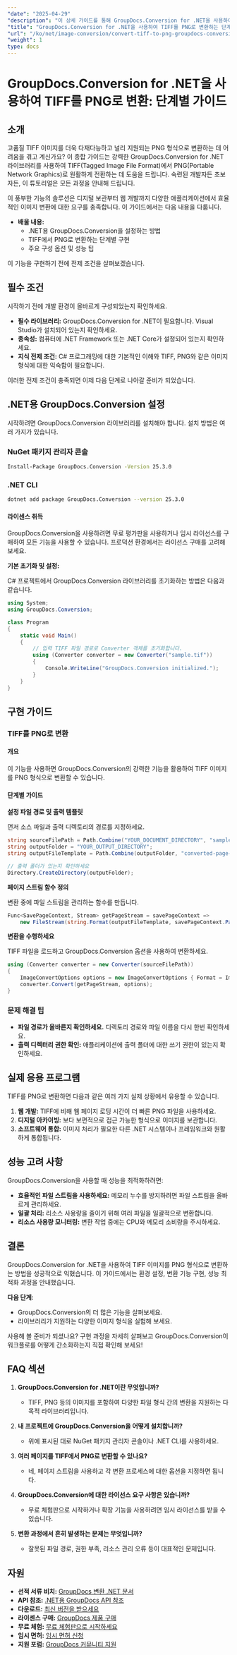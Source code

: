 ```yaml
---
"date": "2025-04-29"
"description": "이 상세 가이드를 통해 GroupDocs.Conversion for .NET을 사용하여 TIFF 이미지를 PNG 형식으로 변환하는 방법을 알아보세요. 이미지 변환 프로세스를 간소화하려는 개발자에게 적합합니다."
"title": "GroupDocs.Conversion for .NET을 사용하여 TIFF를 PNG로 변환하는 단계별 가이드"
"url": "/ko/net/image-conversion/convert-tiff-to-png-groupdocs-conversion-net/"
"weight": 1
type: docs
---
```

# GroupDocs.Conversion for .NET을 사용하여 TIFF를 PNG로 변환: 단계별 가이드

## 소개

고품질 TIFF 이미지를 더욱 다재다능하고 널리 지원되는 PNG 형식으로 변환하는 데 어려움을 겪고 계신가요? 이 종합 가이드는 강력한 GroupDocs.Conversion for .NET 라이브러리를 사용하여 TIFF(Tagged Image File Format)에서 PNG(Portable Network Graphics)로 원활하게 전환하는 데 도움을 드립니다. 숙련된 개발자든 초보자든, 이 튜토리얼은 모든 과정을 안내해 드립니다.

이 풍부한 기능의 솔루션은 디지털 보관부터 웹 개발까지 다양한 애플리케이션에서 효율적인 이미지 변환에 대한 요구를 충족합니다. 이 가이드에서는 다음 내용을 다룹니다.
- **배울 내용:**
  - .NET용 GroupDocs.Conversion을 설정하는 방법
  - TIFF에서 PNG로 변환하는 단계별 구현
  - 주요 구성 옵션 및 성능 팁

이 기능을 구현하기 전에 전제 조건을 살펴보겠습니다.

## 필수 조건

시작하기 전에 개발 환경이 올바르게 구성되었는지 확인하세요.
- **필수 라이브러리:** GroupDocs.Conversion for .NET이 필요합니다. Visual Studio가 설치되어 있는지 확인하세요.
- **종속성:** 컴퓨터에 .NET Framework 또는 .NET Core가 설정되어 있는지 확인하세요.
- **지식 전제 조건:** C# 프로그래밍에 대한 기본적인 이해와 TIFF, PNG와 같은 이미지 형식에 대한 익숙함이 필요합니다.

이러한 전제 조건이 충족되면 이제 다음 단계로 나아갈 준비가 되었습니다.

## .NET용 GroupDocs.Conversion 설정

시작하려면 GroupDocs.Conversion 라이브러리를 설치해야 합니다. 설치 방법은 여러 가지가 있습니다.

### NuGet 패키지 관리자 콘솔
```bash
Install-Package GroupDocs.Conversion -Version 25.3.0
```

### .NET CLI
```bash
dotnet add package GroupDocs.Conversion --version 25.3.0
```

#### 라이센스 취득

GroupDocs.Conversion을 사용하려면 무료 평가판을 사용하거나 임시 라이선스를 구매하여 모든 기능을 사용할 수 있습니다. 프로덕션 환경에서는 라이선스 구매를 고려해 보세요.

**기본 초기화 및 설정:**

C# 프로젝트에서 GroupDocs.Conversion 라이브러리를 초기화하는 방법은 다음과 같습니다.

```csharp
using System;
using GroupDocs.Conversion;

class Program
{
    static void Main()
    {
        // 입력 TIFF 파일 경로로 Converter 객체를 초기화합니다.
        using (Converter converter = new Converter("sample.tif"))
        {
            Console.WriteLine("GroupDocs.Conversion initialized.");
        }
    }
}
```

## 구현 가이드

### TIFF를 PNG로 변환

#### 개요

이 기능을 사용하면 GroupDocs.Conversion의 강력한 기능을 활용하여 TIFF 이미지를 PNG 형식으로 변환할 수 있습니다.

#### 단계별 가이드

**설정 파일 경로 및 출력 템플릿**

먼저 소스 파일과 출력 디렉토리의 경로를 지정하세요.

```csharp
string sourceFilePath = Path.Combine("YOUR_DOCUMENT_DIRECTORY", "sample.tif");
string outputFolder = "YOUR_OUTPUT_DIRECTORY";
string outputFileTemplate = Path.Combine(outputFolder, "converted-page-{0}.png");

// 출력 폴더가 있는지 확인하세요
Directory.CreateDirectory(outputFolder);
```

**페이지 스트림 함수 정의**

변환 중에 파일 스트림을 관리하는 함수를 만듭니다.

```csharp
Func<SavePageContext, Stream> getPageStream = savePageContext => 
    new FileStream(string.Format(outputFileTemplate, savePageContext.Page), FileMode.Create);
```

**변환을 수행하세요**

TIFF 파일을 로드하고 GroupDocs.Conversion 옵션을 사용하여 변환하세요.

```csharp
using (Converter converter = new Converter(sourceFilePath))
{
    ImageConvertOptions options = new ImageConvertOptions { Format = ImageFileType.Png };
    converter.Convert(getPageStream, options);
}
```

### 문제 해결 팁

- **파일 경로가 올바른지 확인하세요.** 디렉토리 경로와 파일 이름을 다시 한번 확인하세요.
- **출력 디렉터리 권한 확인:** 애플리케이션에 출력 폴더에 대한 쓰기 권한이 있는지 확인하세요.

## 실제 응용 프로그램

TIFF를 PNG로 변환하면 다음과 같은 여러 가지 실제 상황에서 유용할 수 있습니다.

1. **웹 개발:** TIFF에 비해 웹 페이지 로딩 시간이 더 빠른 PNG 파일을 사용하세요.
2. **디지털 아카이빙:** 보다 보편적으로 접근 가능한 형식으로 이미지를 보관합니다.
3. **소프트웨어 통합:** 이미지 처리가 필요한 다른 .NET 시스템이나 프레임워크와 원활하게 통합됩니다.

## 성능 고려 사항

GroupDocs.Conversion을 사용할 때 성능을 최적화하려면:
- **효율적인 파일 스트림을 사용하세요:** 메모리 누수를 방지하려면 파일 스트림을 올바르게 관리하세요.
- **일괄 처리:** 리소스 사용량을 줄이기 위해 여러 파일을 일괄적으로 변환합니다.
- **리소스 사용량 모니터링:** 변환 작업 중에는 CPU와 메모리 소비량을 주시하세요.

## 결론

GroupDocs.Conversion for .NET을 사용하여 TIFF 이미지를 PNG 형식으로 변환하는 방법을 성공적으로 익혔습니다. 이 가이드에서는 환경 설정, 변환 기능 구현, 성능 최적화 과정을 안내했습니다.

**다음 단계:**
- GroupDocs.Conversion의 더 많은 기능을 살펴보세요.
- 라이브러리가 지원하는 다양한 이미지 형식을 실험해 보세요.

사용해 볼 준비가 되셨나요? 구현 과정을 자세히 살펴보고 GroupDocs.Conversion이 워크플로를 어떻게 간소화하는지 직접 확인해 보세요!

## FAQ 섹션

1. **GroupDocs.Conversion for .NET이란 무엇입니까?**
   - TIFF, PNG 등의 이미지를 포함하여 다양한 파일 형식 간의 변환을 지원하는 다목적 라이브러리입니다.

2. **내 프로젝트에 GroupDocs.Conversion을 어떻게 설치합니까?**
   - 위에 표시된 대로 NuGet 패키지 관리자 콘솔이나 .NET CLI를 사용하세요.

3. **여러 페이지를 TIFF에서 PNG로 변환할 수 있나요?**
   - 네, 페이지 스트림을 사용하고 각 변환 프로세스에 대한 옵션을 지정하면 됩니다.

4. **GroupDocs.Conversion에 대한 라이선스 요구 사항은 있습니까?**
   - 무료 체험판으로 시작하거나 확장 기능을 사용하려면 임시 라이선스를 받을 수 있습니다.

5. **변환 과정에서 흔히 발생하는 문제는 무엇입니까?**
   - 잘못된 파일 경로, 권한 부족, 리소스 관리 오류 등이 대표적인 문제입니다.

## 자원

- **선적 서류 비치:** [GroupDocs 변환 .NET 문서](https://docs.groupdocs.com/conversion/net/)
- **API 참조:** [.NET용 GroupDocs API 참조](https://reference.groupdocs.com/conversion/net/)
- **다운로드:** [최신 버전을 받으세요](https://releases.groupdocs.com/conversion/net/)
- **라이센스 구매:** [GroupDocs 제품 구매](https://purchase.groupdocs.com/buy)
- **무료 체험:** [무료 체험판으로 시작하세요](https://releases.groupdocs.com/conversion/net/)
- **임시 면허:** [임시 면허 신청](https://purchase.groupdocs.com/temporary-license/)
- **지원 포럼:** [GroupDocs 커뮤니티 지원](https://forum.groupdocs.com/c/conversion/10)